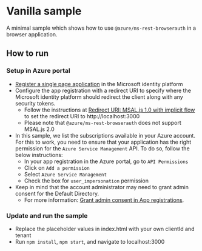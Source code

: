 # Vanilla sample

A minimal sample which shows how to use `@azure/ms-rest-browserauth` in a browser application.

## How to run

### Setup in Azure portal

- [Register a single page application](https://docs.microsoft.com/azure/active-directory/develop/scenario-spa-app-registration) in the Microsoft identity platform
- Configure the app registration with a redirect URI to specify where the Microsoft identity platform should redirect the client along with any security tokens.
  - Follow the instructions at [Redirect URI: MSAL.js 1.0 with implicit flow](https://docs.microsoft.com/azure/active-directory/develop/scenario-spa-app-registration#redirect-uri-msaljs-10-with-implicit-flow) to set the redirect URI to http://localhost:3000
  - Please note that `@azure/ms-rest-browserauth` does not support MSAL.js 2.0
- In this sample, we list the subscriptions available in your Azure account. For this to work, you need to ensure that your application has the right permission for the `Azure Service Management` API. To do so, follow the below instructions:
  - In your app registration in the Azure portal, go to `API Permissions`
  - Click on `Add a permission`
  - Select `Azure Service Management`
  - Check the box for `user_impersonation` permission
- Keep in mind that the account administrator may need to grant admin consent for the Default Directory.
  - For more information: [Grant admin consent in App registrations](https://docs.microsoft.com/en-us/azure/active-directory/manage-apps/grant-admin-consent).

### Update and run the sample

- Replace the placeholder values in index.html with your own clientId and tenant
- Run `npm install`, `npm start`, and navigate to localhost:3000
